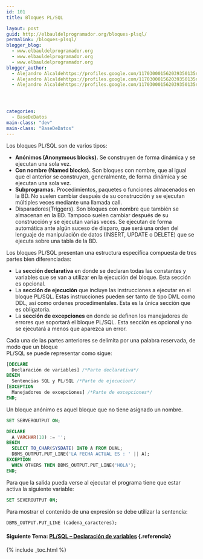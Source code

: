 ```yaml
---
id: 101
title: Bloques PL/SQL

layout: post
guid: http://elbauldelprogramador.org/bloques-plsql/
permalink: /bloques-plsql/
blogger_blog:
  - www.elbauldelprogramador.org
  - www.elbauldelprogramador.org
  - www.elbauldelprogramador.org
blogger_author:
  - Alejandro Alcaldehttps://profiles.google.com/117030001562039350135noreply@blogger.com
  - Alejandro Alcaldehttps://profiles.google.com/117030001562039350135noreply@blogger.com
  - Alejandro Alcaldehttps://profiles.google.com/117030001562039350135noreply@blogger.com




categories:
  - BaseDeDatos
main-class: "dev"
main-class: "BaseDeDatos"
---
```

<div class="icosql">
</div>

Los bloques PL/SQL son de varios tipos:

  * **Anónimos (Anonymous blocks).** Se construyen de forma dinámica y se ejecutan una sola vez.
  * **Con nombre (Named blocks).** Son bloques con nombre, que al igual que el anterior se construyen, generalmente, de forma dinámica y se ejecutan una sola vez.
  * **Subprogramas.** Procedimientos, paquetes o funciones almacenados en la BD. No suelen cambiar después de su construcción y se ejecutan múltiples veces mediante una llamada call.
  * Disparadores(Triggers). Son bloques con nombre que también se almacenan en la BD. Tampoco suelen cambiar después de su construcción y se ejecutan varias veces. Se ejecutan de forma automática ante algún suceso de disparo, que será una orden del lenguaje de manipulación de datos (INSERT, UPDATE o DELETE) que se ejecuta sobre una tabla de la BD.


<!--ad-->


Los bloques PL/SQL presentan una estructura específica compuesta de tres partes bien diferenciadas:

  * La **sección declarativa** en donde se declaran todas las constantes y variables que se van a utilizar en la ejecución del bloque. Esta sección es opcional.
  * La **sección de ejecución** que incluye las instrucciones a ejecutar en el bloque PL/SQL. Estas instrucciones pueden ser tanto de tipo DML como DDL, así como ordenes procedimentales. Esta es la única sección que es obligatoria.
  * La **sección de excepciones** en donde se definen los manejadores de errores que soportará el bloque PL/SQL. Esta sección es opcional y no se ejecutará a menos que aparezca un error.

Cada una de las partes anteriores se delimita por una palabra reservada, de modo que un bloque  
PL/SQL se puede representar como sigue:

```sql
[DECLARE
  Declaración de variables] /*Parte declarativa*/
BEGIN
  Sentencias SQL y PL/SQL /*Parte de ejecucion*/
[EXCEPTION
  Manejadores de excepciones] /*Parte de excepciones*/
END;


```

Un bloque anónimo es aquel bloque que no tiene asignado un nombre.

```sql
SET SERVEROUTPUT ON;

DECLARE
  A VARCHAR(10) := '';
BEGIN
  SELECT TO_CHAR(SYSDATE) INTO A FROM DUAL;
  DBMS_OUTPUT.PUT_LINE('LA FECHA ACTUAL ES : ' || A);
EXCEPTION
  WHEN OTHERS THEN DBMS_OUTPUT.PUT_LINE('HOLA');
END;

```

Para que la salida pueda verse al ejecutar el programa tiene que estar activa la siguiente variable:

```sql
SET SEVEROUTPUT ON;
```

Para mostrar el contenido de una expresión se debe utilizar la sentencia:

```sql
DBMS_OUTPUT.PUT_LINE (cadena_caracteres);
```

#### Siguiente Tema: [PL/SQL &#8211; Declaración de variables][1] {.referencia}



 [1]: https://elbauldelprogramador.com/plsql-declaracion-de-variables/

{% include _toc.html %}
